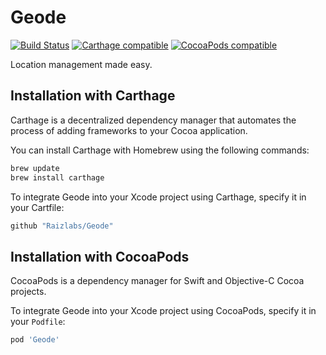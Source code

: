 # Geode
[![Build Status](https://travis-ci.org/Raizlabs/Geode.svg)](https://travis-ci.org/Raizlabs/Geode)
[![Carthage compatible](https://img.shields.io/badge/Carthage-compatible-4BC51D.svg?style=flat)](https://github.com/Carthage/Carthage)
[![CocoaPods compatible](https://img.shields.io/cocoapods/v/Geode.svg)](https://github.com/CocoaPods/CocoaPods)

Location management made easy.

## Installation with Carthage

Carthage is a decentralized dependency manager that automates the process of adding frameworks to your Cocoa application.

You can install Carthage with Homebrew using the following commands:

```sh
brew update
brew install carthage
```

To integrate Geode into your Xcode project using Carthage, specify it in your Cartfile:

```ruby
github "Raizlabs/Geode"
```

## Installation with CocoaPods

CocoaPods is a dependency manager for Swift and Objective-C Cocoa projects.

To integrate Geode into your Xcode project using CocoaPods, specify it in your `Podfile`:

```ruby
pod 'Geode'
```
